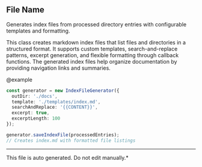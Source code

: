 ## File Name

 Generates index files from processed directory entries with configurable templates and formatting.

 This class creates markdown index files that list files and directories in a structured format.
 It supports custom templates, search-and-replace patterns, excerpt generation, and flexible
 formatting through callback functions. The generated index files help organize documentation
 by providing navigation links and summaries.

 @example
 ```typescript
 const generator = new IndexFileGenerator({
   outDir: './docs',
   template: './templates/index.md',
   searchAndReplace: '{{CONTENT}}',
   excerpt: true,
   excerptLength: 100
 });

 generator.saveIndexFile(processedEntries);
 // Creates index.md with formatted file listings
 ```


---

This file is auto generated. Do not edit manually.*
